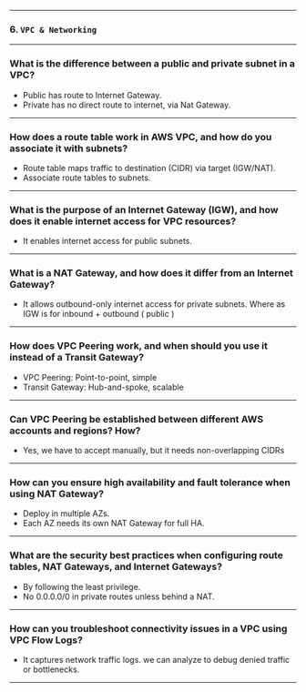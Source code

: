 
---
### 6. `VPC & Networking`
---
### What is the difference between a public and private subnet in a VPC?
- Public has route to Internet Gateway.
- Private has no direct route to internet, via Nat Gateway.
---
### How does a route table work in AWS VPC, and how do you associate it with subnets?
- Route table maps traffic to destination (CIDR) via target (IGW/NAT).
- Associate route tables to subnets.
---
### What is the purpose of an Internet Gateway (IGW), and how does it enable internet access for VPC resources?
- It enables internet access for public subnets.
---
### What is a NAT Gateway, and how does it differ from an Internet Gateway?
- It allows outbound-only internet access for private subnets. Where as IGW is for inbound + outbound ( public )
---
### How does VPC Peering work, and when should you use it instead of a Transit Gateway?
- VPC Peering: Point-to-point, simple
- Transit Gateway: Hub-and-spoke, scalable
---
### Can VPC Peering be established between different AWS accounts and regions? How?
- Yes, we have to accept manually, but it needs non-overlapping CIDRs
---
### How can you ensure high availability and fault tolerance when using NAT Gateway?
- Deploy in multiple AZs.
- Each AZ needs its own NAT Gateway for full HA.
---
### What are the security best practices when configuring route tables, NAT Gateways, and Internet Gateways?
- By following the least privilege.
- No 0.0.0.0/0 in private routes unless behind a NAT.
---
### How can you troubleshoot connectivity issues in a VPC using VPC Flow Logs?
- It captures network traffic logs. we can analyze to debug denied traffic or bottlenecks.
---